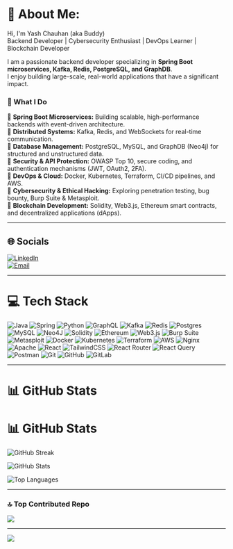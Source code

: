 # 💫 About Me:
Hi, I'm Yash Chauhan (aka Buddy)  
Backend Developer | Cybersecurity Enthusiast | DevOps Learner | Blockchain Developer  

I am a passionate backend developer specializing in **Spring Boot microservices, Kafka, Redis, PostgreSQL, and GraphDB**.  
I enjoy building large-scale, real-world applications that have a significant impact.  

### 🚀 What I Do
🔹 **Spring Boot Microservices:** Building scalable, high-performance backends with event-driven architecture.  
🔹 **Distributed Systems:** Kafka, Redis, and WebSockets for real-time communication.  
🔹 **Database Management:** PostgreSQL, MySQL, and GraphDB (Neo4j) for structured and unstructured data.  
🔹 **Security & API Protection:** OWASP Top 10, secure coding, and authentication mechanisms (JWT, OAuth2, 2FA).  
🔹 **DevOps & Cloud:** Docker, Kubernetes, Terraform, CI/CD pipelines, and AWS.  
🔹 **Cybersecurity & Ethical Hacking:** Exploring penetration testing, bug bounty, Burp Suite & Metasploit.  
🔹 **Blockchain Development:** Solidity, Web3.js, Ethereum smart contracts, and decentralized applications (dApps).  

---

## 🌐 Socials
[![LinkedIn](https://img.shields.io/badge/LinkedIn-%230077B5.svg?logo=linkedin&logoColor=white)](https://www.linkedin.com/in/yash-chauhan-a415b6246)  
[![Email](https://img.shields.io/badge/Email-D14836?logo=gmail&logoColor=white)](mailto:yashchauhan.gaya@gmail.com)  

---

# 💻 Tech Stack
![Java](https://img.shields.io/badge/java-%23ED8B00.svg?style=for-the-badge&logo=java&logoColor=white) 
![Spring](https://img.shields.io/badge/spring-%236DB33F.svg?style=for-the-badge&logo=spring&logoColor=white) 
![Python](https://img.shields.io/badge/python-3670A0?style=for-the-badge&logo=python&logoColor=ffdd54) 
![GraphQL](https://img.shields.io/badge/-GraphQL-E10098?style=for-the-badge&logo=graphql&logoColor=white) 
![Kafka](https://img.shields.io/badge/kafka-231F20?style=for-the-badge&logo=apache-kafka&logoColor=white) 
![Redis](https://img.shields.io/badge/redis-%23DD0031.svg?style=for-the-badge&logo=redis&logoColor=white) 
![Postgres](https://img.shields.io/badge/postgres-%23316192.svg?style=for-the-badge&logo=postgresql&logoColor=white) 
![MySQL](https://img.shields.io/badge/mysql-4479A1.svg?style=for-the-badge&logo=mysql&logoColor=white) 
![Neo4J](https://img.shields.io/badge/Neo4j-008CC1?style=for-the-badge&logo=neo4j&logoColor=white) 
![Solidity](https://img.shields.io/badge/Solidity-363636?style=for-the-badge&logo=solidity&logoColor=white) 
![Ethereum](https://img.shields.io/badge/Ethereum-3C3C3D?style=for-the-badge&logo=ethereum&logoColor=white) 
![Web3.js](https://img.shields.io/badge/web3.js-F16822?style=for-the-badge&logo=web3.js&logoColor=white) 
![Burp Suite](https://img.shields.io/badge/Burp_Suite-FB542B?style=for-the-badge&logo=burp-suite&logoColor=white) 
![Metasploit](https://img.shields.io/badge/Metasploit-232F3E?style=for-the-badge&logo=metasploit&logoColor=white) 
![Docker](https://img.shields.io/badge/docker-%230db7ed.svg?style=for-the-badge&logo=docker&logoColor=white) 
![Kubernetes](https://img.shields.io/badge/kubernetes-%23326ce5.svg?style=for-the-badge&logo=kubernetes&logoColor=white) 
![Terraform](https://img.shields.io/badge/terraform-%235835CC.svg?style=for-the-badge&logo=terraform&logoColor=white) 
![AWS](https://img.shields.io/badge/AWS-%23FF9900.svg?style=for-the-badge&logo=amazon-aws&logoColor=white) 
![Nginx](https://img.shields.io/badge/nginx-%23009639.svg?style=for-the-badge&logo=nginx&logoColor=white) 
![Apache](https://img.shields.io/badge/apache-%23D42029.svg?style=for-the-badge&logo=apache&logoColor=white) 
![React](https://img.shields.io/badge/react-%2320232a.svg?style=for-the-badge&logo=react&logoColor=%2361DAFB) 
![TailwindCSS](https://img.shields.io/badge/tailwindcss-%2338B2AC.svg?style=for-the-badge&logo=tailwind-css&logoColor=white) 
![React Router](https://img.shields.io/badge/React_Router-CA4245?style=for-the-badge&logo=react-router&logoColor=white) 
![React Query](https://img.shields.io/badge/-React%20Query-FF4154?style=for-the-badge&logo=react%20query&logoColor=white) 
![Postman](https://img.shields.io/badge/Postman-FF6C37?style=for-the-badge&logo=postman&logoColor=white) 
![Git](https://img.shields.io/badge/git-%23F05033.svg?style=for-the-badge&logo=git&logoColor=white) 
![GitHub](https://img.shields.io/badge/github-%23121011.svg?style=for-the-badge&logo=github&logoColor=white) 
![GitLab](https://img.shields.io/badge/gitlab-%23181717.svg?style=for-the-badge&logo=gitlab&logoColor=white)  

---

# 📊 GitHub Stats
# 📊 GitHub Stats

![GitHub Streak](https://github-readme-streak-stats.herokuapp.com?user=98001yash&theme=radical&date_format=M%20j%5B%2C%20Y%5D&fire=FF7F50&ring=FF4500&currStreakLabel=FFD700&background=0D1117&currStreakNum=FFFFFF&sideNums=FF7F50&sideLabels=FFFFFF&dates=AAAAAA&stroke=000000&cache_bust=3)

![GitHub Stats](https://github-readme-stats.vercel.app/api?username=98001yash&show_icons=true&theme=radical&hide_border=false)

![Top Languages](https://github-readme-stats.vercel.app/api/top-langs/?username=98001yash&layout=compact&theme=radical&hide_border=false)


---

### 🔝 Top Contributed Repo
![](https://github-contributor-stats.vercel.app/api?username=98001yash&limit=5&theme=dark&combine_all_yearly_contributions=true&t=4)

---

[![](https://visitcount.itsvg.in/api?id=98001yash&icon=0&color=0)](https://visitcount.itsvg.in)

<!-- Proudly created with GPRM ( https://gprm.itsvg.in ) -->
